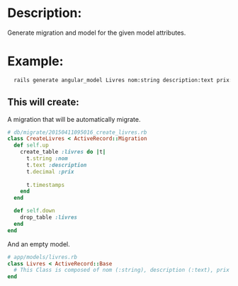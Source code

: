 # Description:
Generate migration and model for the given model attributes.

# Example:

```cmd
  rails generate angular_model Livres nom:string description:text prix:decimal
```

## This will create:
A migration that will be automatically migrate.

```ruby 
# db/migrate/20150411095016_create_livres.rb
class CreateLivres < ActiveRecord::Migration
  def self.up
    create_table :livres do |t|
      t.string :nom
      t.text :description
      t.decimal :prix
    
      t.timestamps
    end
  end

  def self.down
    drop_table :livres
  end
end
```

And an empty model.

```ruby
# app/models/livres.rb
class Livres < ActiveRecord::Base
  # This Class is composed of nom (:string), description (:text), prix (:decimal)
end
```
